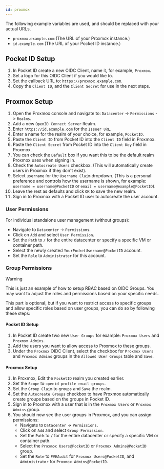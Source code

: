 ```yaml
---
id: proxmox
---
```


The following example variables are used, and should be replaced with your actual URLs.

- `proxmox.example.com` (The URL of your Proxmox instance.)
- `id.example.com` (The URL of your Pocket ID instance.)

## Pocket ID Setup

1. In Pocket ID create a new OIDC Client, name it, for example, `Proxmox`.
2. Set a logo for this OIDC Client if you would like to.
3. Set the callback URL to: `https://proxmox.example.com`.
4. Copy the `Client ID`, and the `Client Secret` for use in the next steps.

## Proxmox Setup

1. Open the Proxmox console and navigate to: `Datacenter` -> `Permissions` -> `Realms`.
2. Add a new `OpenID Connect Server` Realm.
3. Enter `https://id.example.com` for the `Issuer URL`.
4. Enter a name for the realm of your choice, for example, `PocketID`.
5. Paste the `Client ID` from Pocket ID into the `Client ID` field in Proxmox.
6. Paste the `Client Secret` from Pocket ID into the `Client Key` field in Proxmox.
7. You can check the `Default` box if you want this to be the default realm Proxmox uses when signing in.
8. Check the `Autocreate Users` checkbox. (This will automatically create users in Proxmox if they don't exist).
9. Select `username` for the `Username Claim` dropdown. (This is a personal preference and controls how the username is shown, for example: `username = username@PocketID` or `email = username@example@PocketID`).
10. Leave the rest as defaults and click `OK` to save the new realm.
11. Sign in to Proxmox with a Pocket ID user to autocreate the user account.

### User Permissions

For individual standalone user management (without groups):

- Navigate to `Datacenter` -> `Permissions`.
- Click on `Add` and select `User Permission`.
- Set the `Path` to `/` for the entire datacenter or specify a specific VM or container path.
- Select the newly created `YourPocketUsername@PocketID` account.
- Set the `Role` to `Administrator` for this account.

### Group Permissions

> [!WARNING]
> This is just an example of how to setup RBAC based on OIDC Groups. You may want to adjust the roles and permissions based on your specific needs.

This part is optional, but if you want to restrict access to specific groups and allow specific roles based on user groups, you can do so by following these steps:

#### Pocket ID Setup

1. In Pocket ID create two new `User Groups` for example: `Proxmox Users` and `Proxmox Admins`.
2. Add the users you want to allow access to Proxmox to these groups.
3. Under the `Proxmox` OIDC Client, select the checkbox for `Proxmox Users` and `Proxmox Admins` groups in the `Allowed User Groups` table and `Save`.

#### Proxmox Setup

1. In Proxmox, Edit the `PocketID` realm you created earlier.
2. Set the `Scope` to `openid profile email groups`.
3. Set the `Group Claim` to `groups` and `Save` the realm.
4. Set the `Autocreate Groups` checkbox to have Proxmox automatically create groups based on the groups in Pocket ID.
5. Sign in to Proxmox with a user that is in the `Proxmox Users` or `Proxmox Admins` group.
6. You should now see the user groups in Proxmox, and you can assign permissions:
   - Navigate to `Datacenter` -> `Permissions`.
   - Click on `Add` and select `Group Permission`.
   - Set the `Path` to `/` for the entire datacenter or specify a specific VM or container path.
   - Select the `Proxmox Users@PocketID` or `Proxmox Admins@PocketID` group.
   - Set the `Role` to `PVEAudit` for `Proxmox Users@PocketID`, and `Administrator` for `Proxmox Admins@PocketID`.
